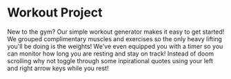 # Workout Project
New to the gym? Our simple workout generator makes it easy to get started! We grouped complimentary muscles and exercises so the only heavy lifting you'll be doing is the weights! We've even equipped you with a timer so you can monitor how long you are resting and stay on track! Instead of doom scrolling why not toggle through some inpirational quotes using your left and right arrow keys while you rest!
